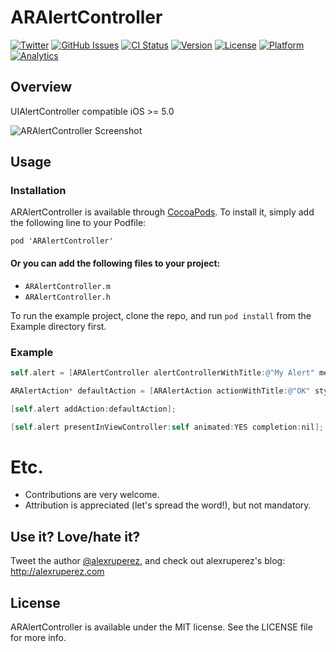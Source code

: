 # ARAlertController

[![Twitter](http://img.shields.io/badge/contact-@alexruperez-blue.svg?style=flat)](http://twitter.com/alexruperez)
[![GitHub Issues](http://img.shields.io/github/issues/alexruperez/ARAlertController.svg?style=flat)](http://github.com/alexruperez/ARAlertController/issues)
[![CI Status](http://img.shields.io/travis/alexruperez/ARAlertController.svg?style=flat)](https://travis-ci.org/alexruperez/ARAlertController)
[![Version](https://img.shields.io/cocoapods/v/ARAlertController.svg?style=flat)](http://cocoadocs.org/docsets/ARAlertController)
[![License](https://img.shields.io/cocoapods/l/ARAlertController.svg?style=flat)](http://cocoadocs.org/docsets/ARAlertController)
[![Platform](https://img.shields.io/cocoapods/p/ARAlertController.svg?style=flat)](http://cocoadocs.org/docsets/ARAlertController)
[![Analytics](https://ga-beacon.appspot.com/UA-55329295-1/ARAlertController/readme?pixel)](https://github.com/igrigorik/ga-beacon)

## Overview

UIAlertController compatible iOS >= 5.0

![ARAlertController Screenshot](https://www.service2media.com/wp-content/uploads/2014/08/UIAlertControl.png)

## Usage

### Installation

ARAlertController is available through [CocoaPods](http://cocoapods.org). To install
it, simply add the following line to your Podfile:

    pod 'ARAlertController'

#### Or you can add the following files to your project:
* `ARAlertController.m`
* `ARAlertController.h`

To run the example project, clone the repo, and run `pod install` from the Example directory first.

### Example

```objectivec
self.alert = [ARAlertController alertControllerWithTitle:@"My Alert" message:@"This is an alert." preferredStyle:ARAlertControllerStyleAlert];

ARAlertAction* defaultAction = [ARAlertAction actionWithTitle:@"OK" style:ARAlertActionStyleDefault handler:^(ARAlertAction * action) {}];

[self.alert addAction:defaultAction];

[self.alert presentInViewController:self animated:YES completion:nil];
```

# Etc.

* Contributions are very welcome.
* Attribution is appreciated (let's spread the word!), but not mandatory.

## Use it? Love/hate it?

Tweet the author [@alexruperez](http://twitter.com/alexruperez), and check out alexruperez's blog: http://alexruperez.com

## License

ARAlertController is available under the MIT license. See the LICENSE file for more info.